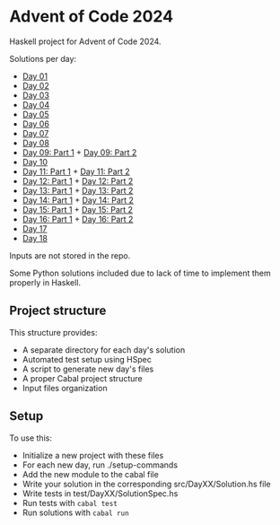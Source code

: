 # Advent of Code 2024

Haskell project for Advent of Code 2024.

Solutions per day:

- [Day 01](src/Day01/Solution.hs)
- [Day 02](src/Day02/Solution.hs)
- [Day 03](src/Day03/Solution.hs)
- [Day 04](src/Day04/Solution.hs)
- [Day 05](src/Day05/Solution.hs)
- [Day 06](src/Day06/Solution.hs)
- [Day 07](src/Day07/Solution.hs)
- [Day 08](src/Day08/Solution.hs)
- [Day 09: Part 1](src/Day09/Solution.hs) + [Day 09: Part 2](src/Day09/part2.py)
- [Day 10](src/Day10/Solution.hs)
- [Day 11: Part 1](src/Day11/Solution.hs) + [Day 11: Part 2](src/Day11/part2.py)
- [Day 12: Part 1](src/Day12/Solution.hs) + [Day 12: Part 2](src/Day12/part2.py)
- [Day 13: Part 1](src/Day13/Solution.hs) + [Day 13: Part 2](src/Day13/part2.py)
- [Day 14: Part 1](src/Day14/Solution.hs) + [Day 14: Part 2](src/Day14/part2.py)
- [Day 15: Part 1](src/Day15/Solution.hs) + [Day 15: Part 2](src/Day15/part2.py)
- [Day 16: Part 1](src/Day16/Solution.hs) + [Day 16: Part 2](src/Day16/part2.py)
- [Day 17](src/Day17/Solution.hs)
- [Day 18](src/Day18/Solution.hs)

Inputs are not stored in the repo.

Some Python solutions included due to lack of time to implement them properly in Haskell.

## Project structure

This structure provides:

- A separate directory for each day's solution
- Automated test setup using HSpec
- A script to generate new day's files
- A proper Cabal project structure
- Input files organization

## Setup

To use this:

- Initialize a new project with these files
- For each new day, run ./setup-commands <day-number>
- Add the new module to the cabal file
- Write your solution in the corresponding src/DayXX/Solution.hs file
- Write tests in test/DayXX/SolutionSpec.hs
- Run tests with `cabal test`
- Run solutions with `cabal run`
